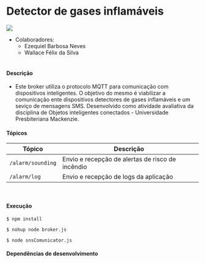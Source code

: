 # Detector de gases inflamáveis

![](https://img.shields.io/github/issues/nbezequiel/flamable-mqtt-broker?style=plastic)

* Colaboradores:
	+  Ezequiel Barbosa Neves
	+ Wallace Félix da Silva
  </br>

#### Descrição

- Este broker utiliza o protocolo MQTT para comunicação com dispositivos inteligentes. O objetivo do mesmo é viabilizar a comunicação ente dispositivos detectores de gases inflamáveis e um seviço de mensagens SMS. Desenvolvido como atividade avaliativa da disciplina de Objetos inteligentes conectados - Universidade Presbiteriana Mackenzie.
  </br>

#### Tópicos

| Tópico            | Descrição                                        |
| ----------------- | ------------------------------------------------ |
| `/alarm/sounding` | Envio e recepção de alertas de risco de incêndio |
| `/alarm/log`      | Envio e recepção de logs da aplicação            |

</br>

#### Execução

`$ npm install`

`$ nohup node broker.js`

`$ node snsComunicator.js`

#### Dependências de desenvolvimento

